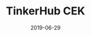 ---
title: TinkerHub CEK
description: Machine Learning and Learning Techniques
date: 2019-06-29
template: portfolio
image: ./image.jpg
---